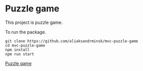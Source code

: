 # Puzzle game

This project is puzzle game.

To run the package.

```
git clone https://github.com/aliaksandrminsk/mvc-puzzle-game
cd mvc-puzzle-game
npm install
npm run start
```

[Puzzle game
](https://mvc-puzzle-game.web.app/)

